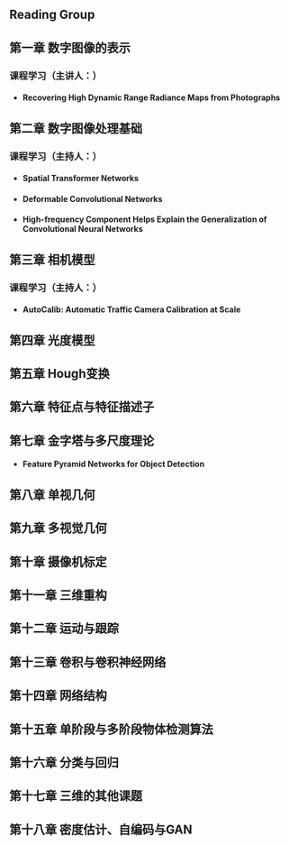 ## Reading Group

## 第一章 数字图像的表示

### 课程学习（主讲人：）

- #### Recovering High Dynamic Range Radiance Maps from Photographs 


## 第二章  数字图像处理基础

### 课程学习（主持人：）

- #### Spatial Transformer Networks

- #### Deformable Convolutional Networks

- #### High-frequency Component Helps Explain the Generalization of Convolutional Neural Networks

## 第三章 相机模型

### 课程学习（主持人：）

- #### AutoCalib: Automatic Traffic Camera Calibration at Scale

## 第四章 光度模型

## 第五章 Hough变换

## 第六章 特征点与特征描述子

## 第七章 金字塔与多尺度理论

- #### Feature Pyramid Networks for Object Detection

## 第八章 单视几何

## 第九章 多视觉几何

## 第十章 摄像机标定

## 第十一章 三维重构

## 第十二章 运动与跟踪

## 第十三章 卷积与卷积神经网络

## 第十四章 网络结构

## 第十五章 单阶段与多阶段物体检测算法

## 第十六章 分类与回归

## 第十七章 三维的其他课题

## 第十八章 密度估计、自编码与GAN
